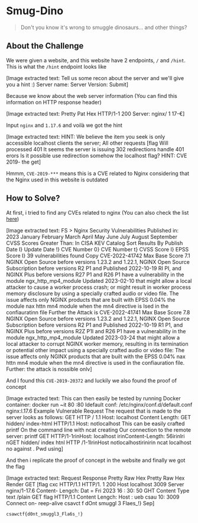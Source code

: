 # Smug-Dino
> Don't you know it's wrong to smuggle dinosaurs... and other things?

## About the Challenge
We were given a website, and this website have 2 endpoints, `/` and `/hint`. This is what the `/hint` endpoint looks like


[Image extracted text: Tell us some recon about the server and we'Il give you a hint :)
Server name:
Server Version:
Submit]


Because we know about the web server information (You can find this information on HTTP response header)


[Image extracted text: Pretty
Pat
Hex
HTTP/1-1 200
Server:
nginx/ 1
17-€]


Input `nginx` and `1.17.6` and voilà we got the hint


[Image extracted text: HINT:
We
believe
the
item you
seek is
only
accessible
localhost
clients
the
server;
All
other requests
[flag
Will
processed
401
It
seems
the
server
is
issuing
302
redirections
handle
401
erors
Is it possible
use
redirection somehow
the
localhost flag?
HINT:
CVE
2019-
the
get]


Hmmm, `CVE-2019-***` means this is a CVE related to Nginx considering that the Nginx used in this website is outdated

## How to Solve?
At first, i tried to find any CVEs related to nginx (You can also check the list [here](https://www.cvedetails.com/vulnerability-list/vendor_id-315/product_id-101578/F5-Nginx.html))


[Image extracted text: FS > Nginx
Security Vulnerabilities
Published in:   2023
January
February
March
April
May
June
July
August
September
CVSS Scores Greater Than:
In CISA KEV Catalog
Sort Results By
Publish Date I}
Update Date !}
CVE Number 0}
CVE Number t}
CVSS Score I}
EPSS Score I}
39 vulnerabilities found
Copy
CVE-2022-41742
Max Base Score
7.1
NGINX Open Source before versions 1.23.2 and 1.22.1, NGINX Open Source Subscription before versions R2 P1 and
Published
2022-10-19
RI PI, and NGINX Plus before versions R27 P1 and R26 P1 have a vulnerability in the module ngx_http_mp4_module
Updated
2023-02-10
that might allow a local attacker to cause a worker process crash;
or might result in worker process memory
disclosure by using a specially crafted audio or video file. The issue affects only NGINX products that are built with
EPSS
0.04%
the module
nax
httn
mn4
module
when
the mn4 directive is Ised in the confiauratinn file
Further
the Attack is
CVE-2022-41741
Max Base Score
7.8
NGINX Open Source before versions 1.23.2 and 1.22.1, NGINX Open Source Subscription before versions R2 P1 and
Published
2022-10-19
R1 P1, and NGINX Plus before versions R2Z P1I and R26 P1 have a vulnerability in the module ngx_http_mp4_module
Updated
2023-03-24
that might allow a local attacker to corrupt NGINX worker memory, resulting in its termination or potential other
impact using a specially crafted audio or video file: The issue affects only NGINX products that are built with the
EPSS
0.04%
nax httn
mn4
module
when the mn4 directive is used in the confiauration file. Further: the attack is nossible onlv]


And I found this `CVE-2019-20372` and luckily we also found the proof of concept


[Image extracted text: This can then easily be tested by
running
Docker container:
docker
run
~it
80 :80
Idefault
conf: /etc/nginx/conf.d/default.conf
nginx:l.17.6
Example Vulnerable Request
The request that is made to the server looks as follows:
GET
HTTP / 1.1
Host: localhost
Content
Length:
GET
hidden/ index-html
HTTP/1.1
Host:
notlocalhost
This can be easily crafted
printf On the command line with ncat creating Our connection to the remote
server:
printf
GET
HTTP/1-1rinHost:
localhost irinContent-Length:
56irinlri nGET
hidden/ index
htnl
HTTP /1-1IrinHost
notlocalhostirinirin
ncat
localhost
no
against .
Pwd
using]


And then i replicate the proof of concept in the website and finally we got the flag


[Image extracted text: Request
Response
Pretty
Raw
Hex
Pretty
Raw
Hex
Render
GET
[flag
cxc
HTTP/1.1
HTTP/1. 1
200
Host
localhost
3009
Server
nginx/1-17.6
Content-
Lengch:
Dat =
Fri
2023
16 : 30: 50
GHT
Content
Type
text /plain
GET
flag HTTP/1.1
Content
Lengch:
Host :
ueb
csau
10: 3009
Connect
on-
reep-alive
csavct f
dOnt
smuggl 3
Flaes_!}
Sep]


```
csawctf{d0nt_smuggl3_Fla6s_!}
```